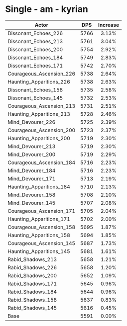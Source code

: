 # Single - am - kyrian
| Actor | DPS | Increase |
|---|:---:|:---:|
|Dissonant_Echoes_226|5766|3.13%|
|Dissonant_Echoes_213|5761|3.04%|
|Dissonant_Echoes_200|5754|2.92%|
|Dissonant_Echoes_184|5749|2.83%|
|Dissonant_Echoes_171|5742|2.70%|
|Courageous_Ascension_226|5738|2.64%|
|Haunting_Apparitions_226|5738|2.63%|
|Dissonant_Echoes_158|5735|2.58%|
|Dissonant_Echoes_145|5732|2.53%|
|Courageous_Ascension_213|5731|2.51%|
|Haunting_Apparitions_213|5728|2.46%|
|Mind_Devourer_226|5725|2.39%|
|Courageous_Ascension_200|5723|2.37%|
|Haunting_Apparitions_200|5719|2.30%|
|Mind_Devourer_213|5719|2.30%|
|Mind_Devourer_200|5719|2.29%|
|Courageous_Ascension_184|5716|2.23%|
|Mind_Devourer_184|5716|2.23%|
|Mind_Devourer_171|5713|2.19%|
|Haunting_Apparitions_184|5710|2.13%|
|Mind_Devourer_158|5708|2.10%|
|Mind_Devourer_145|5707|2.08%|
|Courageous_Ascension_171|5705|2.04%|
|Haunting_Apparitions_171|5702|2.00%|
|Courageous_Ascension_158|5695|1.87%|
|Haunting_Apparitions_158|5694|1.85%|
|Courageous_Ascension_145|5687|1.73%|
|Haunting_Apparitions_145|5681|1.61%|
|Rabid_Shadows_213|5658|1.21%|
|Rabid_Shadows_226|5658|1.20%|
|Rabid_Shadows_200|5652|1.09%|
|Rabid_Shadows_171|5645|0.96%|
|Rabid_Shadows_184|5644|0.96%|
|Rabid_Shadows_158|5637|0.83%|
|Rabid_Shadows_145|5616|0.45%|
|Base|5591|0.00%|
